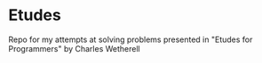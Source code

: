 # Etudes
Repo for my attempts at solving problems presented in "Etudes for Programmers" by Charles Wetherell
